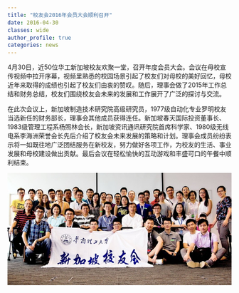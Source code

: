 ```yaml
---
title: "校友会2016年会员大会顺利召开"
date: 2016-04-30
classes: wide
author_profile: true
categories: news
---
```


4月30日，近50位华工新加坡校友欢聚一堂，召开年度会员大会。会议在母校宣传视频中拉开序幕，视频里熟悉的校园场景引起了校友们对母校的美好回忆，母校近年来取得的成绩也引起了校友们由衷的赞叹。随后，理事会做了2015年工作总结和财务总结，校友们围绕校友会未来的发展和工作展开了广泛的探讨与交流。

在此次会议上，新加坡制造技术研究院高级研究员，1977级自动化专业罗明校友当选新任的财务部长，理事会其他成员获得连任。新加坡春天国际投资董事长、1983级管理工程系杨照林会长，新加坡资讯通讯研究院首席科学家、1980级无线电系李海洲荣誉会长先后介绍了校友会未来发展的策略和计划。理事会成员纷纷表示将一如既往地广泛团结服务在新校友，努力做好各项工作，为校友的生活、事业发展和母校建设做出贡献。最后会议在轻松愉快的互动游戏和丰盛可口的午餐中顺利结束。

![](/assets/images/20160430.jpg)
